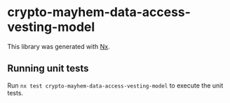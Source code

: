 # crypto-mayhem-data-access-vesting-model

This library was generated with [Nx](https://nx.dev).

## Running unit tests

Run `nx test crypto-mayhem-data-access-vesting-model` to execute the unit tests.
